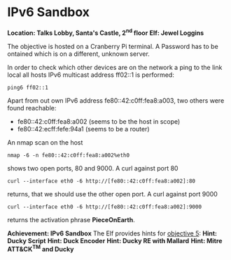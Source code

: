 # IPv6 Sandbox
**Location: Talks Lobby, Santa's Castle, 2<sup>nd</sup> floor**
**Elf: Jewel Loggins**

The objective is hosted on a Cranberry Pi terminal.
A Password has to be ontained which is on a different, unknown server.

In order to check which other devices are on the network a ping to the link local all hosts IPv6 multicast address ff02::1 is performed:
```
ping6 ff02::1
```
Apart from out own IPv6 address fe80::42:c0ff:fea8:a003, two others were found reachable:

 - fe80::42:c0ff:fea8:a002 (seems to be the host in scope)
 - fe80::42:ecff:fefe:94a1 (seems to be a router)
 
 An nmap scan on the host
 ```
 nmap -6 -n fe80::42:c0ff:fea8:a002%eth0
 ```
  shows two open ports, 80 and 9000.
A curl against port 80
```
curl --interface eth0 -6 http://[fe80::42:c0ff:fea8:a002]:80
```
 returns, that we should use the other open port.
A curl against port 9000
```
curl --interface eth0 -6 http://[fe80::42:c0ff:fea8:a002]:9000
```
returns the activation phrase **PieceOnEarth**.

**Achievement: IPv6 Sandbox**
The Elf provides hints for [objective 5](https://github.com/joergschwarzwaelder/hhc2021/tree/master/Objective-5):
**Hint: Ducky Script**
**Hint: Duck Encoder**
**Hint: Ducky RE with Mallard**
**Hint: Mitre ATT&CK<sup>TM</sup> and Ducky**
